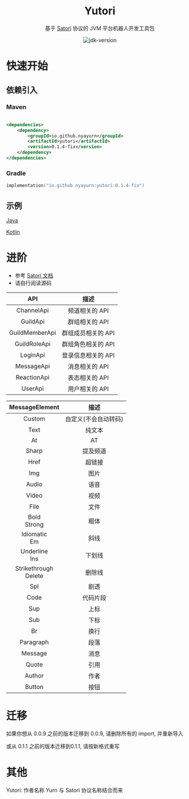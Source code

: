 <div align="center">

# Yutori

基于 [Satori](https://satori.chat) 协议的 JVM 平台机器人开发工具包

<img src="https://img.shields.io/badge/JDK-17+-brightgreen.svg?style=flat-square" alt="jdk-version">

</div>

# 快速开始

## 依赖引入

### Maven

```xml

<dependencies>
    <dependency>
        <groupId>io.github.nyayurn</groupId>
        <artifactId>yutori</artifactId>
        <version>0.1.4-fix</version>
    </dependency>
</dependencies>
```

### Gradle

```kotlin
implementation("io.github.nyayurn:yutori:0.1.4-fix")
```

## 示例

[Java](https://github.com/Nyayurn/Yutori/blob/0.1.4-fix/src/test/java/example/Main.java)

[Kotlin](https://github.com/Nyayurn/Yutori/blob/0.1.4-fix/src/test/kotlin/example/Example.kt)

# 进阶

- 参考 [Satori 文档](https://satori.chat/zh-CN/protocol)
- 请自行阅读源码

|      API       |     描述      |
|:--------------:|:-----------:|
|   ChannelApi   |  频道相关的 API  |
|    GuildApi    |  群组相关的 API  |
| GuildMemberApi | 群组成员相关的 API |
|  GuildRoleApi  | 群组角色相关的 API |
|    LoginApi    | 登录信息相关的 API |
|   MessageApi   |  消息相关的 API  |
|  ReactionApi   |  表态相关的 API  |
|    UserApi     |  用户相关的 API  |

|     MessageElement      |     描述      |
|:-----------------------:|:-----------:|
|         Custom          | 自定义(不会自动转码) |
|          Text           |     纯文本     |
|           At            |     AT      |
|          Sharp          |    提及频道     |
|          Href           |     超链接     |
|           Img           |     图片      |
|          Audio          |     语音      |
|          Video          |     视频      |
|          File           |     文件      |
|     Bold<br>Strong      |     粗体      |
|     Idiomatic<br>Em     |     斜线      |
|    Underline<br>Ins     |     下划线     |
| Strikethrough<br>Delete |     删除线     |
|           Spl           |     剧透      |
|          Code           |    代码片段     |
|           Sup           |     上标      |
|           Sub           |     下标      |
|           Br            |     换行      |
|        Paragraph        |     段落      |
|         Message         |     消息      |
|          Quote          |     引用      |
|         Author          |     作者      |
|         Button          |     按钮      |

# 迁移

如果你想从 0.0.9 之前的版本迁移到 0.0.9, 请删除所有的 import, 并重新导入

或从 0.1.1 之前的版本迁移到0.1.1, 请按新格式重写

# 其他

Yutori: 作者名称 Yurn 与 Satori 协议名称结合而来